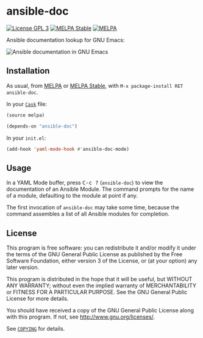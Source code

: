 ansible-doc
===========

[![License GPL 3][badge-license]][copying]
[![MELPA Stable][badge-melpa-stable]](http://stable.melpa.org/#/ansible-doc)
[![MELPA][badge-melpa]](http://melpa.org/#/ansible-doc)

Ansible documentation lookup for GNU Emacs:

![Ansible documentation in GNU Emacs][screenshot]

[badge-license]: https://img.shields.io/badge/license-GPL_3-green.svg?dummy
[COPYING]: https://github.com/lunaryorn/ansible-doc.el/blob/master/COPYING
[screenshot]: https://raw.githubusercontent.com/lunaryorn/ansible-doc.el/master/screenshot.png
[badge-melpa-stable]: http://stable.melpa.org/packages/ansible-doc-badge.svg
[badge-melpa]: http://melpa.org/packages/ansible-doc-badge.svg

Installation
------------

As usual, from [MELPA][] or [MELPA Stable][], with `M-x package-install RET
ansible-doc`.

In your [`Cask`][cask] file:

```cl
(source melpa)

(depends-on "ansible-doc")
```

In your `init.el`:

```cl
(add-hook 'yaml-mode-hook #'ansible-doc-mode)
```

[Cask]: https://github.com/cask/cask
[MELPA]: http://melpa.milkbox.net
[MELPA Stable]: http://melpa-stable.milkbox.net

Usage
-----

In a YAML Mode buffer, press <kbd>C-c ?</kbd> (`ansible-doc`) to view the
documentation of an Ansible Module.  The command prompts for the name of a
module, defaulting to the module at point if any.

The first invocation of `ansible-doc` may take some time, because the command
assembles a list of all Ansible modules for completion.

License
-------

This program is free software: you can redistribute it and/or modify it under
the terms of the GNU General Public License as published by the Free Software
Foundation, either version 3 of the License, or (at your option) any later
version.

This program is distributed in the hope that it will be useful, but WITHOUT ANY
WARRANTY; without even the implied warranty of MERCHANTABILITY or FITNESS FOR A
PARTICULAR PURPOSE.  See the GNU General Public License for more details.

You should have received a copy of the GNU General Public License along with
this program.  If not, see http://www.gnu.org/licenses/.

See [`COPYING`][copying] for details.
